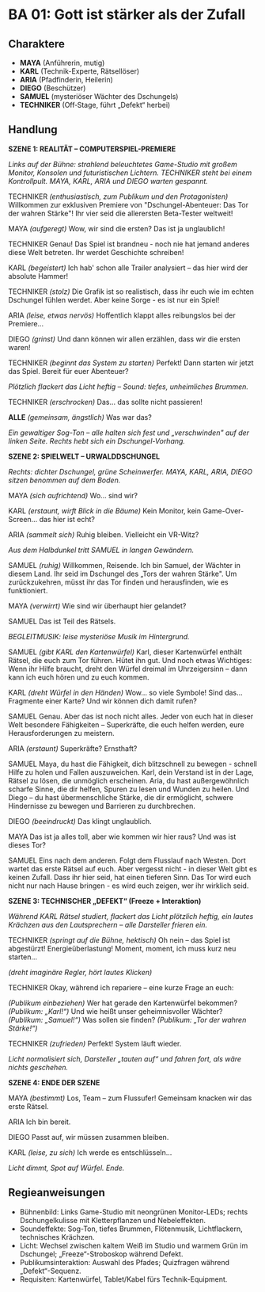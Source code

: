 # BA 01: Gott ist stärker als der Zufall

## Charaktere
- **MAYA** (Anführerin, mutig)
- **KARL** (Technik-Experte, Rätsellöser)
- **ARIA** (Pfadfinderin, Heilerin)
- **DIEGO** (Beschützer)
- **SAMUEL** (mysteriöser Wächter des Dschungels)
- **TECHNIKER** (Off‐Stage, führt „Defekt“ herbei)

## Handlung

**SZENE 1: REALITÄT – COMPUTERSPIEL-PREMIERE**

*Links auf der Bühne: strahlend beleuchtetes Game-Studio mit großem Monitor, Konsolen und futuristischen Lichtern. TECHNIKER steht bei einem Kontrollpult. MAYA, KARL, ARIA und DIEGO warten gespannt.*

TECHNIKER *(enthusiastisch, zum Publikum und den Protagonisten)*
Willkommen zur exklusiven Premiere von "Dschungel-Abenteuer: Das Tor der wahren Stärke"! Ihr vier seid die allerersten Beta-Tester weltweit!

MAYA *(aufgeregt)*
Wow, wir sind die ersten? Das ist ja unglaublich!

TECHNIKER
Genau! Das Spiel ist brandneu - noch nie hat jemand anderes diese Welt betreten. Ihr werdet Geschichte schreiben!

KARL *(begeistert)*
Ich hab' schon alle Trailer analysiert – das hier wird der absolute Hammer!

TECHNIKER *(stolz)*
Die Grafik ist so realistisch, dass ihr euch wie im echten Dschungel fühlen werdet. Aber keine Sorge - es ist nur ein Spiel!

ARIA *(leise, etwas nervös)*
Hoffentlich klappt alles reibungslos bei der Premiere...

DIEGO *(grinst)*
Und dann können wir allen erzählen, dass wir die ersten waren!

TECHNIKER *(beginnt das System zu starten)*
Perfekt! Dann starten wir jetzt das Spiel. Bereit für euer Abenteuer?

*Plötzlich flackert das Licht heftig – Sound: tiefes, unheimliches Brummen.*

TECHNIKER *(erschrocken)*
Das... das sollte nicht passieren!

**ALLE** *(gemeinsam, ängstlich)*
Was war das?

*Ein gewaltiger Sog-Ton – alle halten sich fest und „verschwinden" auf der linken Seite. Rechts hebt sich ein Dschungel-Vorhang.*

**SZENE 2: SPIELWELT – URWALDDSCHUNGEL**

*Rechts: dichter Dschungel, grüne Scheinwerfer. MAYA, KARL, ARIA, DIEGO sitzen benommen auf dem Boden.*

MAYA *(sich aufrichtend)*
Wo… sind wir?

KARL *(erstaunt, wirft Blick in die Bäume)*
Kein Monitor, kein Game-Over-Screen… das hier ist echt?

ARIA *(sammelt sich)*
Ruhig bleiben. Vielleicht ein VR-Witz?

*Aus dem Halbdunkel tritt SAMUEL in langen Gewändern.*

SAMUEL *(ruhig)*
Willkommen, Reisende. Ich bin Samuel, der Wächter in diesem Land. Ihr seid im Dschungel des „Tors der wahren Stärke". Um zurückzukehren, müsst ihr das Tor finden und herausfinden, wie es funktioniert.

MAYA *(verwirrt)*
Wie sind wir überhaupt hier gelandet?

SAMUEL
Das ist Teil des Rätsels.

*BEGLEITMUSIK: leise mysteriöse Musik im Hintergrund.*

SAMUEL *(gibt KARL den Kartenwürfel)*
Karl, dieser Kartenwürfel enthält Rätsel, die euch zum Tor führen. Hütet ihn gut. Und noch etwas Wichtiges: Wenn ihr Hilfe braucht, dreht den Würfel dreimal im Uhrzeigersinn – dann kann ich euch hören und zu euch kommen.

KARL *(dreht Würfel in den Händen)*
Wow… so viele Symbole! Sind das... Fragmente einer Karte? Und wir können dich damit rufen?

SAMUEL
Genau. Aber das ist noch nicht alles. Jeder von euch hat in dieser Welt besondere Fähigkeiten – Superkräfte, die euch helfen werden, eure Herausforderungen zu meistern.

ARIA *(erstaunt)*
Superkräfte? Ernsthaft?

SAMUEL
Maya, du hast die Fähigkeit, dich blitzschnell zu bewegen - schnell Hilfe zu holen und Fallen auszuweichen. Karl, dein Verstand ist in der Lage, Rätsel zu lösen, die unmöglich erscheinen. Aria, du hast außergewöhnlich scharfe Sinne, die dir helfen, Spuren zu lesen und Wunden zu heilen. Und Diego – du hast übermenschliche Stärke, die dir ermöglicht, schwere Hindernisse zu bewegen und Barrieren zu durchbrechen.

DIEGO *(beeindruckt)*
Das klingt unglaublich.

MAYA
Das ist ja alles toll, aber wie kommen wir hier raus? Und was ist dieses Tor?

SAMUEL
Eins nach dem anderen. Folgt dem Flusslauf nach Westen. Dort wartet das erste Rätsel auf euch. Aber vergesst nicht - in dieser Welt gibt es keinen Zufall. Dass ihr hier seid, hat einen tieferen Sinn. Das Tor wird euch nicht nur nach Hause bringen - es wird euch zeigen, wer ihr wirklich seid.

**SZENE 3: TECHNISCHER „DEFEKT“ (Freeze + Interaktion)**

*Während KARL Rätsel studiert, flackert das Licht plötzlich heftig, ein lautes Krächzen aus den Lautsprechern – alle Darsteller frieren ein.*

TECHNIKER *(springt auf die Bühne, hektisch)*
Oh nein – das Spiel ist abgestürzt! Energieüberlastung! Moment, moment, ich muss kurz neu starten…

*(dreht imaginäre Regler, hört lautes Klicken)*

TECHNIKER
Okay, während ich repariere – eine kurze Frage an euch:

*(Publikum einbeziehen)*
Wer hat gerade den Kartenwürfel bekommen?
*(Publikum: „Karl!“)*
Und wie heißt unser geheimnisvoller Wächter?
*(Publikum: „Samuel!“)*
Was sollen sie finden?
*(Publikum: „Tor der wahren Stärke!“)*

TECHNIKER *(zufrieden)*
Perfekt! System läuft wieder.

*Licht normalisiert sich, Darsteller „tauten auf“ und fahren fort, als wäre nichts geschehen.*

**SZENE 4: ENDE DER SZENE**

MAYA *(bestimmt)*
Los, Team – zum Flussufer! Gemeinsam knacken wir das erste Rätsel.

ARIA
Ich bin bereit.

DIEGO
Passt auf, wir müssen zusammen bleiben.

KARL *(leise, zu sich)*
Ich werde es entschlüsseln…

*Licht dimmt, Spot auf Würfel. Ende.*

## Regieanweisungen
- Bühnenbild: Links Game-Studio mit neongrünen Monitor-LEDs; rechts Dschungelkulisse mit Kletterpflanzen und Nebeleffekten.
- Soundeffekte: Sog-Ton, tiefes Brummen, Flötenmusik, Lichtflackern, technisches Krächzen.
- Licht: Wechsel zwischen kaltem Weiß im Studio und warmem Grün im Dschungel; „Freeze“-Stroboskop während Defekt.
- Publikumsinteraktion: Auswahl des Pfades; Quizfragen während „Defekt“-Sequenz.
- Requisiten: Kartenwürfel, Tablet/Kabel fürs Technik-Equipment.
